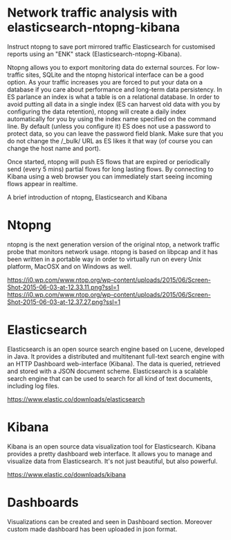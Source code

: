 # Network traffic analysis with elasticsearch-ntopng-kibana

Instruct ntopng to save port mirrored traffic Elasticsearch for customised reports using an "ENK" stack (Elasticsearch-ntopng-Kibana).

Ntopng allows you to export monitoring data do external sources. For low-traffic sites, SQLite and the ntopng historical interface can be a good option. As your traffic increases you are forced to put your data on a database if you care about performance and long-term data persistency. 
 In ES parlance an index is what a table is on a relational database. In order to avoid putting all data in a single index (ES can harvest old data with you by configuring the data retention), ntopng will create a daily index automatically for you by using the index name specified on the command line. By default (unless you configure it) ES does not use a password to protect data, so you can leave the password field blank. Make sure that you do not change the /_bulk/ URL as ES likes it that way (of course you can change the host name and port).

Once started, ntopng will push ES flows that are expired or periodically send (every 5 mins) partial flows for long lasting flows. By connecting to Kibana using a web browser you can immediately start seeing incoming flows appear in realtime.

A brief introduction of ntopng,  Elasticsearch and Kibana

# Ntopng
ntopng is the next generation version of the original ntop, a network traffic probe that monitors network usage. ntopng is based on libpcap and it has been written in a portable way in order to virtually run on every Unix platform, MacOSX and on Windows as well.

  https://i0.wp.com/www.ntop.org/wp-content/uploads/2015/06/Screen-Shot-2015-06-03-at-12.33.11.png?ssl=1
  https://i0.wp.com/www.ntop.org/wp-content/uploads/2015/06/Screen-Shot-2015-06-03-at-12.37.27.png?ssl=1

# Elasticsearch
Elasticsearch is an open source search engine based on Lucene, developed in Java. It provides a distributed and multitenant full-text search engine with an HTTP Dashboard web-interface (Kibana). The data is queried, retrieved and stored with a JSON document scheme. Elasticsearch is a scalable search engine that can be used to search for all kind of text documents, including log files.

  https://www.elastic.co/downloads/elasticsearch

# Kibana
Kibana is an open source data visualization tool for Elasticsearch. Kibana provides a pretty dashboard web interface. It allows you to manage and visualize data from Elasticsearch. It's not just beautiful, but also powerful.

  https://www.elastic.co/downloads/kibana

# Dashboards
 
Visualizations can be created and seen in Dashboard section. Moreover custom made dashboard has been uploaded in json format.


